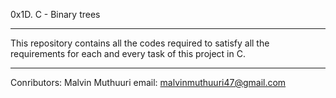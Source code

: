 0x1D. C - Binary trees
_____________________________________________________________________

This repository contains all the codes required to satisfy all the
requirements for each and every task of this project in C.

_____________________________________________________________________

Conributors: Malvin Muthuuri
email: malvinmuthuuri47@gmail.com
